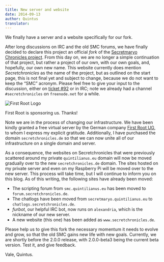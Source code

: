 ```yaml
---
title: New server and website
date: 2014-09-13
author: Quintus
translator:
---
```


We finally have a server and a website specifically for our fork.

After long discussions on IRC and the old SMC forums, we have finally
decided to declare this project an official _fork_ of the [Secretmaryo
Chronicles project][1]. From this day on, we are no longer a simple
continuation of that project, but rather a project of our own, with
our own goals, and, hopefully, our own new name. This website
currently does mention _Secretchronicles_ as the name of the
project, but as outlined on the start page, this is not final yet and
subject to change, because we do not want to keep the “SMC”
acronym. Please feel free to give your input to the discussion, either
on [ticket #92][2] or in IRC; note we already had a channel
`#secretchronicles` on `freenode.net` for a while.

<div class="img-right">
<img
src="/assets/news-images/2014-09-13-new-server-and-website_firstroot.png"
alt="First Root Logo"/>
<p>First Root is sponsoring us. Thanks!</p>
</div>

Note we are in the process of changing our infrastructure. We have
been kindly granted a free virtual server by the German company [First
Root UG][3], to whom I express my explicit gratitude. Additionally, I
have purchased the domain `secretchronicles.de` so that we can now
unite all of our infrastructure on a single domain and server.

As a consequence, the websites on Secretchronicles that were
previously scattered around my private `quintilianus.eu` domain will
now be moved gradually over to the new `secretchronicles.de`
domain. The sites hosted on my private server and even on my Raspberry
Pi will be moved over to the new server. This process will take time,
but I will continue to inform you on this blog. As of this writing,
the following sites have already been moved:

* The scripting forum from `smc.quintilianus.eu` has been moved to
  `forum.secretchronicles.de`.
* The chatlogs have been moved from `secretmaryo.quintilianus.eu`
  to `chatlogs.secretchronicles.de`.
* _furbot_, our helpful IRC bot, now runs on `alexandria`, which is the
  nickname of our new server.
* A new website (this one) has been added as `www.secretchronicles.de`.

Please help us to give this fork the necessary momentum it needs to
evolve and grow, so that the old SMC gains new life with new
goals. Currently, we are shortly before the 2.0.0 release, with
2.0.0-beta3 being the current beta version. Test it, and give
feedback.

Vale,
Quintus.

[1]: http://www.secretmaryo.org
[2]: https://github.com/Secretchronicles/TSC/issues/92
[3]: http://www.first-root.com
